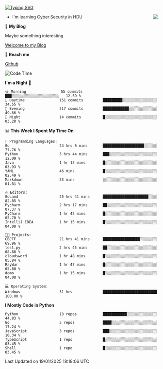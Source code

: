 [![Typing SVG](https://readme-typing-svg.herokuapp.com?font=Fira+Code&pause=1000&random=false&width=450&height=60&lines=Hello+%F0%9F%91%8B%F0%9F%8F%BB;I'm+JBNRZ)](https://git.io/typing-svg)

<a href="#">
  <img align="right" src="https://github-readme-stats.vercel.app/api?username=JBNRZ&show_icons=true&bg_color=15,f2f7fd,E0EAFC" />
</a>

- I'm learning Cyber Security in HDU

 **🌱 My Blog**

Maybe something interesting

[Welcome to my Blog](https://jbnrz.com.cn/)

 **💬 Reach me** 

[Github](https://github.com/JBNRZ)


<!--START_SECTION:waka-->
![Code Time](http://img.shields.io/badge/Code%20Time-841%20hrs%2035%20mins-blue)

**I'm a Night 🦉** 

```text
🌞 Morning                55 commits          ███░░░░░░░░░░░░░░░░░░░░░░   12.59 % 
🌆 Daytime                151 commits         █████████░░░░░░░░░░░░░░░░   34.55 % 
🌃 Evening                217 commits         ████████████░░░░░░░░░░░░░   49.66 % 
🌙 Night                  14 commits          █░░░░░░░░░░░░░░░░░░░░░░░░   03.20 % 
```


📊 **This Week I Spent My Time On** 

```text
💬 Programming Languages: 
Go                       24 hrs 6 mins       ███████████████████░░░░░░   77.76 % 
Python                   3 hrs 44 mins       ███░░░░░░░░░░░░░░░░░░░░░░   12.09 % 
Java                     1 hr 13 mins        █░░░░░░░░░░░░░░░░░░░░░░░░   03.93 % 
YAML                     46 mins             █░░░░░░░░░░░░░░░░░░░░░░░░   02.49 % 
Markdown                 33 mins             ░░░░░░░░░░░░░░░░░░░░░░░░░   01.81 % 

🔥 Editors: 
GoLand                   25 hrs 41 mins      █████████████████████░░░░   82.85 % 
Pycharm                  2 hrs 17 mins       ██░░░░░░░░░░░░░░░░░░░░░░░   07.37 % 
PyCharm                  1 hr 45 mins        █░░░░░░░░░░░░░░░░░░░░░░░░   05.70 % 
IntelliJ IDEA            1 hr 15 mins        █░░░░░░░░░░░░░░░░░░░░░░░░   04.08 % 

🐱‍💻 Projects: 
CBCTF                    21 hrs 41 mins      █████████████████░░░░░░░░   69.96 % 
test.py                  2 hrs 45 mins       ██░░░░░░░░░░░░░░░░░░░░░░░   08.88 % 
cloudsword               1 hr 48 mins        █░░░░░░░░░░░░░░░░░░░░░░░░   05.84 % 
RayWar                   1 hr 47 mins        █░░░░░░░░░░░░░░░░░░░░░░░░   05.80 % 
demo                     1 hr 15 mins        █░░░░░░░░░░░░░░░░░░░░░░░░   04.08 % 

💻 Operating System: 
Windows                  31 hrs              █████████████████████████   100.00 % 
```

**I Mostly Code in Python** 

```text
Python                   13 repos            ███████████░░░░░░░░░░░░░░   44.83 % 
Go                       5 repos             ████░░░░░░░░░░░░░░░░░░░░░   17.24 % 
JavaScript               3 repos             ███░░░░░░░░░░░░░░░░░░░░░░   10.34 % 
TypeScript               1 repo              █░░░░░░░░░░░░░░░░░░░░░░░░   03.45 % 
Shell                    1 repo              █░░░░░░░░░░░░░░░░░░░░░░░░   03.45 % 
```




 Last Updated on 19/01/2025 18:18:06 UTC
<!--END_SECTION:waka-->
